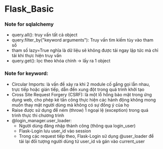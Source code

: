 # Flask_Basic


### Note for sqlalchemy
- query.all(): truy vấn tất cả object
- query.filter_by("keyword arguments"): Truy vấn tìm kiếm tùy vào tham số 
- tham số lazy=True nghĩa là dữ liệu sẽ không được tải ngay lập tức mà chỉ tải khi thực hiện truy vấn
- query.get(): lọc theo khóa chính -> lấy ra 1 object

### Note for keyword:
- Circular Imports: là vấn đề xảy ra khi 2 module cố gắng gọi lẫn nhau, trực tiếp hoặc gián tiếp, dẫn đến xung đột trong quá trình khởi tạo
- Cross Site Request Forgery (CSRF): là một lỗ hổng bảo mật trong ứng dụng web, cho phép kẻ tấn công thực hiện các hành động không mong muốn thay mặt người dùng mà không có sự đồng ý của họ
- Raise được sử dụng để ném (throw) 1 ngoại lệ (exception) trong quá trình thực thi chương trình
- @login_manager.user_loader:
    + Người dùng đăng nhập thành công (thông qua login_user)
    + Flask-Login lưu user_id vào session
    + Trong các request tiếp theo, Flask-Login sử dụng @user_loader để tải lại đối tượng người dùng từ user_id và gán vào current_user
